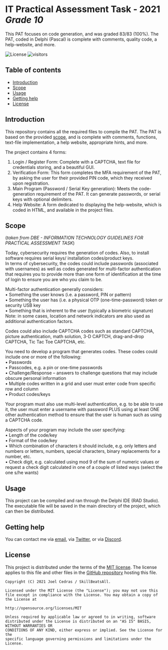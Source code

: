 ﻿IT Practical Assessment Task - 2021 _Grade 10_
=================================================  
  
This PAT focuses on code generation, and was graded 83/83 (100%). The PAT, coded in Delphi (Pascal) is complete with comments, quality code, a help-website, and more.  
  
![License](https://img.shields.io/github/license/SkillBeatsAll/itpat-2021?color=6995db&style=for-the-badge) ![visitors](https://shields-io-visitor-counter.herokuapp.com/badge?page=SkillBeatsAll.itpat-2021&color=6995db&style=for-the-badge)  
  
  
Table of contents  
-----------------  
  
* [Introduction](#introduction)  
* [Scope](#scope)  
* [Usage](#usage)   
* [Getting help](#getting-help)  
* [License](#license)  
  
  
Introduction  
------------  
  
This repository contains all the required files to compile the PAT. The PAT is based on the provided [scope](#scope), and is complete with comments, functions, text-file implementation, a help website, appropriate hints, and more.  
  
The project contains 4 forms:  
1. Login / Register Form: Complete with a CAPTCHA, text file for credentials storing, and a beautiful GUI.  
2. Verification Form: This form completes the MFA requirement of the PAT, by asking the user for their provided PIN code, which they received upon registration.  
3. Main Program (Password / Serial Key generation): Meets the code-generation requirement of the PAT. It can generate passwords, or serial keys with optional delimiters.  
4. Help Website: A form dedicated to displaying the help-website, which is coded in HTML, and available in the project files.  
  
  
Scope  
------------  
(*taken from DBE - INFORMATION TECHNOLOGY GUIDELINES FOR PRACTICAL ASSESSMENT TASK*)  
  
Today, cybersecurity requires the generation of codes. Also, to install software requires serial keys/ installation codes/product keys.  
In terms of cybersecurity, the codes could include passwords (associated with usernames) as well as codes generated for multi-factor authentication that requires you to provide more than one form of identification at the time of login to ensure you are who you claim to be.  
  
Multi-factor authentication generally considers:  
• Something the user knows (i.e. a password, PIN or pattern)  
• Something the user has (i.e. a physical OTP (one-time-password) token or security USB key  
• Something that is inherent to the user (typically a biometric signature)  
Note: in some cases, location and network indicators are also used as additional authentication factors.  
  
Codes could also include CAPTCHA codes such as standard CAPTCHA, picture authentication, math solution, 3-D CAPTCH, drag-and-drop CAPTCHA, Tic Tac Toe CAPTCHA, etc.  
  
You need to develop a program that generates codes. These codes could include one or more of the following:  
• Passwords  
• Passcodes, e.g. a pin or one-time passwords  
• Challenge/Response – answers to challenge questions that may include obscure personal information  
• Multiple codes written in a grid and user must enter code from specific row and column  
• Product codes/keys  
  
Your program must also use multi-level authentication, e.g. to be able to use it, the user must enter a username with password PLUS using at least ONE other authentication method to ensure that the user is human such as using a CAPTCHA code.  
  
Aspects of your program may include the user specifying:  
• Length of the code/key  
• Format of the code/key  
• Which combination of characters it should include, e.g. only letters and numbers or letters, numbers, special characters, binary replacements for a number, etc.  
• Check digit, e.g. calculated using mod 9 of the sum of numeric values or request a check digit calculated in one of a couple of listed ways (select the one s/he wants)  
  
Usage  
-----  
This project can be compiled and ran through the Delphi IDE (RAD Studio). The executable file will be saved in the main directory of the project, which can then be distributed.  
  
Getting help  
------------  
  
You can contact me via [email](mailto:joelcedras@gmail.com), via [Twitter](https://twitter.com/n0tjoel), or via [Discord](https://discordhub.com/profile/234576713005137920).
  
  
License  
-------  
  
This project is distributed under the terms of the [MIT license](https://github.com/SkillBeatsAll/itpat-2021/blob/ecbcb7c27645d228d002749588ef2001bba0564a/LICENSE). The license applies to this file and other files in the [GitHub repository](http://github.com/SkillBeatsAll/itpat-2021) hosting this file.

```
Copyright (C) 2021 Joel Cedras / SkillBeatsAll.

Licensed under the MIT License (the "License"); you may not use this file except in compliance with the License. You may obtain a copy of the License at

http://opensource.org/licenses/MIT

Unless required by applicable law or agreed to in writing, software distributed under the License is distributed on an "AS IS" BASIS, WITHOUT WARRANTIES OR 
CONDITIONS OF ANY KIND, either express or implied. See the License for the 
specific language governing permissions and limitations under the License.
```

